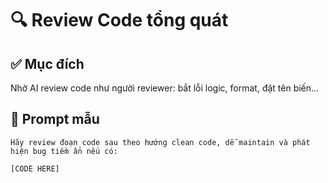 # 🔍 Review Code tổng quát

## ✅ Mục đích
Nhờ AI review code như người reviewer: bắt lỗi logic, format, đặt tên biến...

## 📌 Prompt mẫu
```plaintext
Hãy review đoạn code sau theo hướng clean code, dễ maintain và phát hiện bug tiềm ẩn nếu có:

[CODE HERE]
